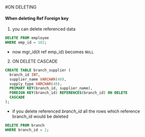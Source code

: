 #ON DELETING


#### When deleting Ref Foreign key

1. you can delete referenced data
```sql
DELETE FROM employee
WHERE emp_id = 102;
```
* now mgr_id(it ref emp_id) becomes ```NULL```


2. ON DELETE CASCADE
```sql
CREATE TABLE branch_supplier (
  branch_id INT,
  supplier_name VARCHAR(40),
  supply_type VARCHAR(40),
  PRIMARY KEY(branch_id, supplier_name),
  FOREIGN KEY(branch_id) REFERENCES(branch_id) ON DELETE
  CASCADE
);
```
* if you delete referenced *branch_id* all the rows which reference branch_id would be deleted

```sql
DELETE FROM branch
WHERE branch_id = 2;
```
